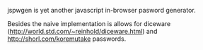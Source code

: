 jspwgen is yet another javascript in-browser pasword generator.

Besides the naive implementation is allows for diceware (http://world.std.com/~reinhold/diceware.html) and http://shorl.com/koremutake
passwords.
